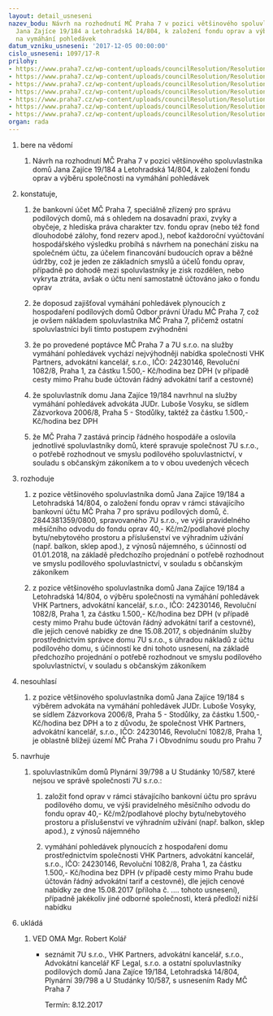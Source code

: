 ```yaml
---
layout: detail_usneseni
nazev_bodu: Návrh na rozhodnutí MČ Praha 7 v pozici většinového spoluvlastníka domů
  Jana Zajíce 19/184 a Letohradská 14/804, k založení fondu oprav a výběru společnosti
  na vymáhání pohledávek
datum_vzniku_usneseni: '2017-12-05 00:00:00'
cislo_usneseni: 1097/17-R
prilohy:
- https://www.praha7.cz/wp-content/uploads/councilResolution/Resolutions/29768/export/01_FOPD2017~305320.docx
- https://www.praha7.cz/wp-content/uploads/councilResolution/Resolutions/29768/export/02_FOPD2017~305319.pdf
- https://www.praha7.cz/wp-content/uploads/councilResolution/Resolutions/29768/export/03_FOPD2017~305317.pdf
- https://www.praha7.cz/wp-content/uploads/councilResolution/Resolutions/29768/export/04_FOPD2017~305315.pdf
- https://www.praha7.cz/wp-content/uploads/councilResolution/Resolutions/29768/export/05_FOPD2017~305314.pdf
- https://www.praha7.cz/wp-content/uploads/councilResolution/Resolutions/29768/export/06_FOPD2017~305313.pdf
- https://www.praha7.cz/wp-content/uploads/councilResolution/Resolutions/29768/export/export~342236.pdf
organ: rada
---
```

<ol id="urzList" class="urzList_view"><li id="" class="urzClass1"><span name="1">bere na vědomí</span><ol class="urzOlClass decimal "><li style="text-align: left;" id="" class="urzClass2"><span><p>Návrh na rozhodnutí MČ Praha 7 v pozici většinového spoluvlastníka domů Jana Zajíce 19/184 a Letohradská 14/804, k založení fondu oprav a výběru společnosti na vymáhání pohledávek</p></span></li></ol></li><li id="" class="urzClass1"><span name="50">konstatuje,</span><ol id="" class="urzOlClass decimal "><li style="text-align: left;" id="" class="urzClass2"><span><p>že bankovní účet MČ Praha 7, speciálně zřízený pro správu podílových domů, má s ohledem na dosavadní praxi, zvyky a obyčeje, z hlediska práva charakter tzv. fondu oprav (nebo též fond dlouhodobé zálohy, fond rezerv apod.), neboť každoroční vyúčtování hospodářského výsledku probíhá s návrhem na ponechání zisku na společném účtu, za účelem financování budoucích oprav a běžné údržby, což je jeden ze základních smyslů a účelů fondu oprav, případně po dohodě mezi spoluvlastníky je zisk rozdělen, nebo vykryta ztráta, avšak o účtu není samostatně účtováno jako o fondu oprav</p></span></li><li style="text-align: left;" id="" class="urzClass2"><span><p>že doposud zajišťoval vymáhání pohledávek plynoucích z hospodaření podílových domů Odbor právní Úřadu MČ Praha 7, což je ovšem nákladem spoluvlastníka MČ Praha 7, přičemž ostatní spoluvlastníci byli tímto postupem zvýhodněni</p></span></li><li style="text-align: left;" id="" class="urzClass2"><span><p>že po provedené poptávce MČ Praha 7 a 7U s.r.o. na služby vymáhání pohledávek vychází nejvýhodněji nabídka společnosti VHK Partners, advokátní kancelář, s.r.o., IČO: 24230146, Revoluční 1082/8, Praha 1, za částku 1.500,- Kč/hodina bez DPH (v případě cesty mimo Prahu bude účtován řádný advokátní tarif a cestovné)</p></span></li><li style="text-align: left;" id="" class="urzClass2"><span><p>že spoluvlastník domu Jana Zajíce 19/184 navrhnul na služby vymáhání pohledávek advokáta JUDr. Luboše Vosyku, se sídlem Zázvorkova 2006/8, Praha 5 - Stodůlky, taktéž za částku 1.500,- Kč/hodina bez DPH</p></span></li><li style="text-align: left;" id="" class="urzClass2"><span><p>že MČ Praha 7 zastává princip řádného hospodáře a oslovila jednotlivé spoluvlastníky domů, které spravuje společnost 7U s.r.o., o potřebě rozhodnout ve smyslu podílového spoluvlastnictví, v souladu s občanským zákoníkem a to v obou uvedených věcech</p></span></li></ol></li><li id="" class="urzClass1"><span name="68">rozhoduje</span><ol class="urzOlClass decimal "><li style="text-align: left;" id="" class="urzClass2"><span><p>z pozice většinového spoluvlastníka domů Jana Zajíce 19/184 a Letohradská 14/804, o založení fondu oprav v rámci stávajícího bankovní účtu MČ Praha 7 pro správu podílových domů, č. 2844381359/0800, spravovaného 7U s.r.o., ve výši pravidelného měsíčního odvodu do fondu oprav 40,- Kč/m2/podlahové plochy bytu/nebytového prostoru a příslušenství ve výhradním užívání (např. balkon, sklep apod.), z výnosů nájemného, s účinností od 01.01.2018, na základě předchozího projednání o potřebě rozhodnout ve smyslu podílového spoluvlastnictví, v souladu s občanským zákoníkem</p></span></li><li style="text-align: left;" id="" class="urzClass2"><span><p>z pozice většinového spoluvlastníka domů Jana Zajíce 19/184 a Letohradská 14/804, o výběru společnosti na vymáhání pohledávek VHK Partners, advokátní kancelář, s.r.o., IČO: 24230146, Revoluční 1082/8, Praha 1, za částku 1.500,- Kč/hodina bez DPH (v případě cesty mimo Prahu bude účtován řádný advokátní tarif a cestovné), dle jejich cenové nabídky ze dne 15.08.2017, s objednáním služby prostřednictvím správce domu 7U s.r.o., s úhradou nákladů z účtu podílového domu, s účinností ke dni tohoto usnesení, na základě předchozího projednání o potřebě rozhodnout ve smyslu podílového spoluvlastnictví, v souladu s občanským zákoníkem</p></span></li></ol></li><li id="" class="urzClass1"><span name="11">nesouhlasí</span><ol class="urzOlClass decimal "><li style="text-align: left;" id="" class="urzClass2"><span><p>z pozice většinového spoluvlastníka domů Jana Zajíce 19/184 s výběrem advokáta na vymáhání pohledávek JUDr. Luboše Vosyky, se sídlem Zázvorkova 2006/8, Praha 5 - Stodůlky, za částku 1.500,- Kč/hodina bez DPH a to z důvodu, že společnost VHK Partners, advokátní kancelář, s.r.o., IČO: 24230146, Revoluční 1082/8, Praha 1, je oblastně blížeji území MČ Praha 7 i Obvodnímu soudu pro Prahu 7</p></span></li></ol></li><li id="" class="urzClass1"><span name="8">navrhuje</span><ol class="urzOlClass decimal "><li style="text-align: left;" id="" class="urzClass2"><span><p>spoluvlastníkům domů Plynární 39/798 a U Studánky 10/587, které nejsou ve správě společnosti 7U s.r.o.:</p></span><ol class="urzUlClass"><li style="text-align: left;" id="" class="urzClass3"><span><p>založit fond oprav v rámci stávajícího bankovní účtu pro správu podílového domu, ve výši pravidelného měsíčního odvodu do fondu oprav 40,- Kč/m2/podlahové plochy bytu/nebytového prostoru a příslušenství ve výhradním užívání (např. balkon, sklep apod.), z výnosů nájemného</p></span></li><li style="text-align: left;" id="" class="urzClass3"><span><p>vymáhání pohledávek plynoucích z hospodaření domu prostřednictvím společnosti VHK Partners, advokátní kancelář, s.r.o., IČO: 24230146, Revoluční 1082/8, Praha 1, za částku 1.500,- Kč/hodina bez DPH (v případě cesty mimo Prahu bude účtován řádný advokátní tarif a cestovné), dle jejich cenové nabídky ze dne 15.08.2017 (příloha č. .... tohoto usnesení), případně jakékoliv jiné odborné společnosti, která předloží nižší nabídku</p></span></li></ol></li></ol></li><li class="urzClass1" id="urzUkoly"><span name="1">ukládá</span><ol class="urzOlClass"><li class="urzClass2"><span><p>VED OMA Mgr. Robert Kolář</p></span><ul class="urzUlClass"><li class="urzClass3"><span><p>seznámit 7U s.r.o., VHK Partners, advokátní kancelář, s.r.o., Advokátní kancelář KF Legal, s.r.o. a ostatní spoluvlastníky podílových domů Jana Zajíce 19/184, Letohradská 14/804, Plynární 39/798 a U Studánky 10/587, s usnesením Rady MČ Praha 7</p></span><span class="urzUkolTermin">  Termín:&nbsp;8.12.2017</span></li></ul></li></ol></li></ol>